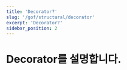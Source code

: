 ```yaml
---
title: 'Decorator?'
slug: '/gof/structural/decorator'
excerpt: 'Decorator?'
sidebar_position: 2
---
```


# Decorator를 설명합니다.
